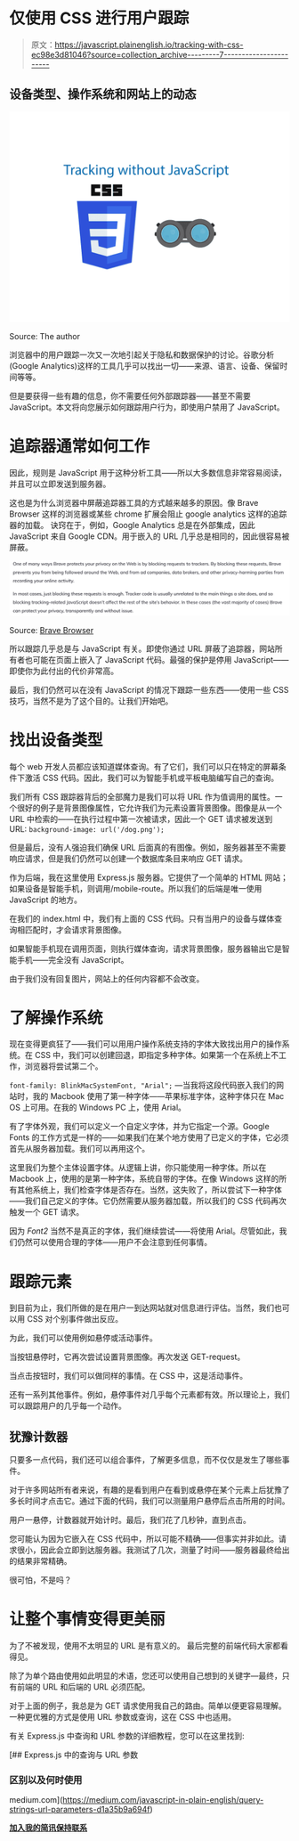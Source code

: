 # 仅使用 CSS 进行用户跟踪

> 原文：<https://javascript.plainenglish.io/tracking-with-css-ec98e3d81046?source=collection_archive---------7----------------------->

## 设备类型、操作系统和网站上的动态

![](img/a3c3881f3b583575f3f7e241b7bcd588.png)

Source: The author

浏览器中的用户跟踪一次又一次地引起关于隐私和数据保护的讨论。谷歌分析(Google Analytics)这样的工具几乎可以找出一切——来源、语言、设备、保留时间等等。

但是要获得一些有趣的信息，你不需要任何外部跟踪器——甚至不需要 JavaScript。本文将向您展示如何跟踪用户行为，即使用户禁用了 JavaScript。

# 追踪器通常如何工作

因此，规则是 JavaScript 用于这种分析工具——所以大多数信息非常容易阅读，并且可以立即发送到服务器。

这也是为什么浏览器中屏蔽追踪器工具的方式越来越多的原因。像 Brave Browser 这样的浏览器或某些 chrome 扩展会阻止 google analytics 这样的追踪器的加载。
诀窍在于，例如，Google Analytics 总是在外部集成，因此 JavaScript 来自 Google CDN。用于嵌入的 URL 几乎总是相同的，因此很容易被屏蔽。

![](img/13632455c8c4f57fac04761bd0c2b5b1.png)

Source: [Brave Browser](https://brave.com/whats-brave-done-for-my-privacy-lately-episode1/#:~:text=One%20of%20many%20ways%20Brave,from%20recording%20your%20online%20activity.)

所以跟踪几乎总是与 JavaScript 有关。即使你通过 URL 屏蔽了追踪器，网站所有者也可能在页面上嵌入了 JavaScript 代码。最强的保护是停用 JavaScript——即使你为此付出的代价非常高。

最后，我们仍然可以在没有 JavaScript 的情况下跟踪一些东西——使用一些 CSS 技巧，当然不是为了这个目的。让我们开始吧。

# 找出设备类型

每个 web 开发人员都应该知道媒体查询。有了它们，我们可以只在特定的屏幕条件下激活 CSS 代码。因此，我们可以为智能手机或平板电脑编写自己的查询。

我们所有 CSS 跟踪器背后的全部魔力是我们可以将 URL 作为值调用的属性。一个很好的例子是背景图像属性，它允许我们为元素设置背景图像。图像是从一个 URL 中检索的——在执行过程中第一次被请求，因此一个 GET 请求被发送到 URL: `background-image: url('/dog.png');`

但是最后，没有人强迫我们确保 URL 后面真的有图像。例如，服务器甚至不需要响应请求，但是我们仍然可以创建一个数据库条目来响应 GET 请求。

作为后端，我在这里使用 Express.js 服务器。它提供了一个简单的 HTML 网站；如果设备是智能手机，则调用/mobile-route。所以我们的后端是唯一使用 JavaScript 的地方。

在我们的 index.html 中，我们有上面的 CSS 代码。只有当用户的设备与媒体查询相匹配时，才会请求背景图像。

如果智能手机现在调用页面，则执行媒体查询，请求背景图像，服务器输出它是智能手机——完全没有 JavaScript。

由于我们没有回复图片，网站上的任何内容都不会改变。

# 了解操作系统

现在变得更疯狂了——我们可以用用户操作系统支持的字体大致找出用户的操作系统。在 CSS 中，我们可以创建回退，即指定多种字体。如果第一个在系统上不工作，浏览器将尝试第二个。

`font-family: BlinkMacSystemFont, "Arial";` —当我将这段代码嵌入我们的网站时，我的 Macbook 使用了第一种字体——苹果标准字体，这种字体只在 Mac OS 上可用。在我的 Windows PC 上，使用 Arial。

有了字体外观，我们可以定义一个自定义字体，并为它指定一个源。Google Fonts 的工作方式是一样的——如果我们在某个地方使用了已定义的字体，它必须首先从服务器加载。我们可以再用这个。

这里我们为整个主体设置字体。从逻辑上讲，你只能使用一种字体。所以在 Macbook 上，使用的是第一种字体，系统自带的字体。在像 Windows 这样的所有其他系统上，我们检查字体是否存在。当然，这失败了，所以尝试下一种字体——我们自己定义的字体。它仍然需要从服务器加载，所以我们的 CSS 代码再次触发一个 GET 请求。

因为 *Font2* 当然不是真正的字体，我们继续尝试——将使用 Arial。尽管如此，我们仍然可以使用合理的字体——用户不会注意到任何事情。

# 跟踪元素

到目前为止，我们所做的是在用户一到达网站就对信息进行评估。当然，我们也可以用 CSS 对个别事件做出反应。

为此，我们可以使用例如悬停或活动事件。

当按钮悬停时，它再次尝试设置背景图像。再次发送 GET-request。

当点击按钮时，我们可以做同样的事情。在 CSS 中，这是活动事件。

还有一系列其他事件。例如，悬停事件对几乎每个元素都有效。所以理论上，我们可以跟踪用户的几乎每一个动作。

## 犹豫计数器

只要多一点代码，我们还可以组合事件，了解更多信息，而不仅仅是发生了哪些事件。

对于许多网站所有者来说，有趣的是看到用户在看到或悬停在某个元素上后犹豫了多长时间才点击它。通过下面的代码，我们可以测量用户悬停后点击所用的时间。

用户一悬停，计数器就开始计时。最后，我们花了几秒钟，直到点击。

您可能认为因为它嵌入在 CSS 代码中，所以可能不精确——但事实并非如此。请求很小，因此会立即到达服务器。我测试了几次，测量了时间——服务器最终给出的结果非常精确。

很可怕，不是吗？

# 让整个事情变得更美丽

为了不被发现，使用不太明显的 URL 是有意义的。
最后完整的前端代码大家都看得见。

除了为单个路由使用如此明显的术语，您还可以使用自己想到的关键字—最终，只有前端的 URL 和后端的 URL 必须匹配。

对于上面的例子，我总是为 GET 请求使用我自己的路由。简单以便更容易理解。一种更优雅的方式是使用 URL 参数或查询，这在 CSS 中也适用。

有关 Express.js 中查询和 URL 参数的详细教程，您可以在这里找到:

[](https://medium.com/javascript-in-plain-english/query-strings-url-parameters-d1a35b9a694f) [## Express.js 中的查询与 URL 参数

### 区别以及何时使用

medium.com](https://medium.com/javascript-in-plain-english/query-strings-url-parameters-d1a35b9a694f) 

[**加入我的简讯保持联系**](http://eepurl.com/hacY0v)